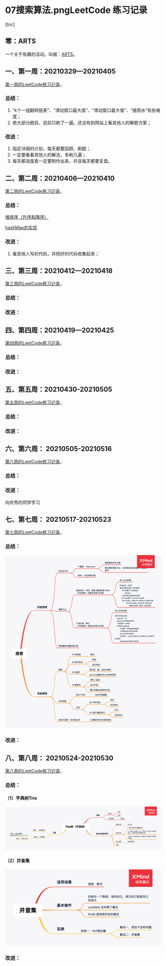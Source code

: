 # 07搜索算法.pngLeetCode 练习记录

[toc]

## 零：ARTS

一个关于有趣的活动，叫做：[ARTS](https://github.com/hefrankeleyn/ARTS/tree/master/document/ARTS.md)。

## 一、第一周：20210329—20210405

[第一周的LeetCode练习记录](https://github.com/hefrankeleyn/ARTS/tree/master/document/2021-04-05-LeetCodeWeek01.md)。

### 总结：

1. “k个一组翻转链表”、“滑动窗口最大值”、“滑动窗口最大值”、“接雨水”有些难度；
2. 绝大部分题目，目前只刷了一遍。还没有到网站上看其他人的解题方案；

### 改进：

1. 指定详细的计划，每天都要回顾、刷题；
2. 一定要看看其他人的解法，多刷几遍；
3. 每天都进度表一定要制作出来，并且每天都要复盘。

## 二、第二周：20210406—20210410

[第二周的LeetCode练习记录](https://github.com/hefrankeleyn/ARTS/tree/master/document/2021-04-10-LeetCodeWeek02.md)。

### 总结：

[堆排序（升序和降序）](https://github.com/hefrankeleyn/ARTS/blob/master/LeetCodeWP/src/main/java/com/hef/week02/homework/MyHeapSort.java)

[hashMap的实现](https://github.com/hefrankeleyn/ARTS/tree/master/document/2021-04-11-hashMap的实现.md)

### 改进：

1. 看其他人写的代码，并把好的代码收集起来；

## 三、第三周：20210412—20210418

[第三周的LeetCode练习记录](https://github.com/hefrankeleyn/ARTS/blob/master/document/2021-04-12-LeetCodeWeek03.md)。

### 总结：


### 改进：


## 四、第四周：20210419—20210425

[第四周的LeetCode练习记录](https://github.com/hefrankeleyn/ARTS/blob/master/document/2021-04-23-LeetCodeWeek04.md)。

### 总结：


### 改进：

## 五、第五周：20210430-20210505

[第五周的LeetCode练习记录](https://github.com/hefrankeleyn/ARTS/blob/master/document/2021-05-03-LeetCodeWeek05.md)。

### 总结：


### 改进：

## 六、第六周： 20210505-20210516

[第六周的LeetCode练习记录](https://github.com/hefrankeleyn/ARTS/blob/master/document/2021-05-16-LeetCodeWeek06.md)。

### 总结：

### 改进：

向优秀的同学学习


## 七、第七周： 20210517-20210523

[第七周的LeetCode练习记录](https://github.com/hefrankeleyn/ARTS/blob/master/document/2021-05-22-LeetCodeWeek07.md)。

### 总结：

![搜索算法](./document/photos/07搜索算法.png)

### 改进：


## 八、第八周： 20210524-20210530

[第八周的LeetCode练习记录](https://github.com/hefrankeleyn/ARTS/blob/master/document/2021-05-22-LeetCodeWeek08.md)。

### 总结：

#### （1）字典树Trie

![字典树](./document/photos/2021-05-31-Trie树（字典树）.png)

#### （2）并查集

![字典树](./document/photos/2021-05-31-并查集.png)

### 改进：

